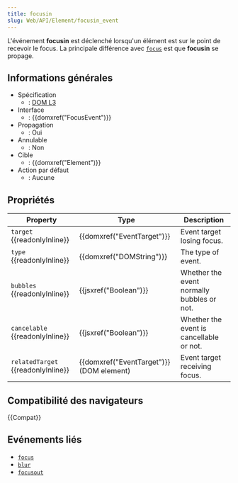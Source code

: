 ```yaml
---
title: focusin
slug: Web/API/Element/focusin_event
---
```


L'événement **focusin** est déclenché lorsqu'un élément est sur le point de recevoir le focus. La principale différence avec [`focus`](/fr/docs/Mozilla_event_reference/focus_%28event%29) est que **focusin** se propage.

## Informations générales

- Spécification
  - : [DOM L3](http://www.w3.org/TR/DOM-Level-3-Events/#event-type-focusIn)
- Interface
  - : {{domxref("FocusEvent")}}
- Propagation
  - : Oui
- Annulable
  - : Non
- Cible
  - : {{domxref("Element")}}
- Action par défaut
  - : Aucune

## Propriétés

| Property                           | Type                                     | Description                                |
| ---------------------------------- | ---------------------------------------- | ------------------------------------------ |
| `target` {{readonlyInline}}        | {{domxref("EventTarget")}}               | Event target losing focus.                 |
| `type` {{readonlyInline}}          | {{domxref("DOMString")}}                 | The type of event.                         |
| `bubbles` {{readonlyInline}}       | {{jsxref("Boolean")}}                    | Whether the event normally bubbles or not. |
| `cancelable` {{readonlyInline}}    | {{jsxref("Boolean")}}                    | Whether the event is cancellable or not.   |
| `relatedTarget` {{readonlyInline}} | {{domxref("EventTarget")}} (DOM element) | Event target receiving focus.              |

## Compatibilité des navigateurs

{{Compat}}

## Evénements liés

- [`focus`](/fr/docs/Web/API/Element/focus_event)
- [`blur`](/fr/docs/Web/API/Element/blur_event)
- [`focusout`](/fr/docs/Web/API/Element/focusout_event)
